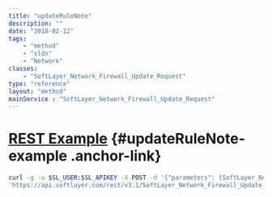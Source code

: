 ```yaml
---
title: "updateRuleNote"
description: ""
date: "2018-02-12"
tags:
    - "method"
    - "sldn"
    - "Network"
classes:
    - "SoftLayer_Network_Firewall_Update_Request"
type: "reference"
layout: "method"
mainService : "SoftLayer_Network_Firewall_Update_Request"
---
```


# [REST Example](#updateRuleNote-example) <a href="/article/rest/"><i class="fas fa-question"></i></a> {#updateRuleNote-example .anchor-link} 
```bash
curl -g -u $SL_USER:$SL_APIKEY -X POST -d '{"parameters": [SoftLayer_Network_Component_Firewall_Rule, string]}' \
'https://api.softlayer.com/rest/v3.1/SoftLayer_Network_Firewall_Update_Request/updateRuleNote'
```
